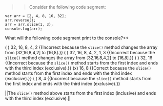 >>Consider the following code segment:

```
var arr = [2, 4, 8, 16, 32];
arr.reverse();
arr = arr.slice(1, 3);
console.log(arr);
```

What will the following code segment print to the console?<<

( ) 32, 16, 8, 4, 2 {{Incorrect because the `slice()` method changes the array from [32,16,8,4,2] to [16,8].}}
( ) 32, 16, 8, 4, 2, 1, 3 {{Incorrect because the `slice()` method changes the array from [32,16,8,4,2] to [16,8].}}
( ) 32, 16 {{Incorrect because the `slice()` method starts from the first index and ends with the third index (exclusive).}}
(x) 16, 8 {{Correct because the `slice()` method starts from the first index and ends with the third index (exclusive).}}
( ) 8, 4 {{Incorrect because the `slice()` method starts from the first index and ends with the third index (exclusive).}}

||The `slice()` method above starts from the first index (inclusive) and ends with the third index (exclusive).||